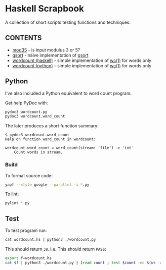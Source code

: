 # Haskell Scrapbook

A collection of short scripts testing functions and techniques.

## CONTENTS

* [mod35](mod35.hs) - is input modulus 3 or 5?
* [qsort](qsort.hs) - näive implementation of [qsort](https://en.wikipedia.org/wiki/Quicksort)
* [wordcount (haskell)](wordcount.hs) - simple implementation of [wc(1)](https://linux.die.net/man/1/wc) for words only
* [wordcount (python)](wordcount.py) - simple implementation of [wc(1)](https://linux.die.net/man/1/wc) for words only

## Python

I've also included a Python equivalent to word count program.

Get help PyDoc with:

```bash
pydoc3 wordcount.py
pydoc3 wordcount.word_count
```

The later produces a short function summary:

```
$ pydoc3 wordcount.word_count
Help on function word_count in wordcount:

wordcount.word_count = word_count(stream: 'file') -> 'int'
    Count words in stream.
```

### Build

To format source code:

```bash
yapf --style google --parallel -i *.py
```

To lint:

```bash
pylint *.py
```

## Test

To test program run:

```bash
cat wordcount.hs | python3 ./wordcount.py
```

This should return `38`. i.e. This should return `PASS`:

```bash
export f=wordcount.hs
cat $f | python3 ./wordcount.py | (read count ; test $count -eq $(wc -w $f | cut -d ' ' -f1 -) && echo "PASS")
```

